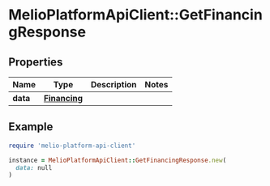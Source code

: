 # MelioPlatformApiClient::GetFinancingResponse

## Properties

| Name | Type | Description | Notes |
| ---- | ---- | ----------- | ----- |
| **data** | [**Financing**](Financing.md) |  |  |

## Example

```ruby
require 'melio-platform-api-client'

instance = MelioPlatformApiClient::GetFinancingResponse.new(
  data: null
)
```


